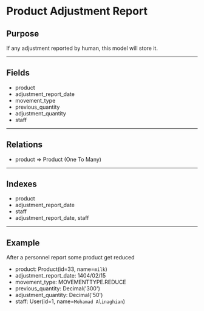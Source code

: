 # Product Adjustment Report

## Purpose

If any adjustment reported by human, this model will store it.

---

## Fields

- product
- adjustment_report_date
- movement_type
- previous_quantity
- adjustment_quantity
- staff

---

## Relations

- product => Product (One To Many)

---

## Indexes

- product
- adjustment_report_date
- staff
- adjustment_report_date, staff

---

## Example

After a personnel report some product get reduced

- product: Product(id=33, name=`milk`)
- adjustment_report_date: 1404/02/15
- movement_type: MOVEMENTTYPE.REDUCE
- previous_quantity: Decimal('300')
- adjustment_quantity: Decimal('50')
- staff: User(id=1, name=`Mohamad Alinaghian`)
